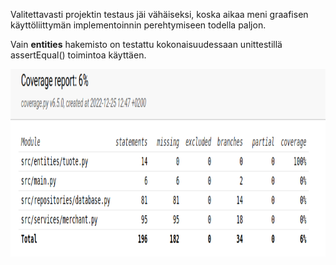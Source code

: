 Valitettavasti projektin testaus jäi vähäiseksi, koska aikaa meni graafisen käyttöliittymän implementoinnin perehtymiseen todella paljon.

Vain **entities** hakemisto on testattu kokonaisuudessaan unittestillä assertEqual() toimintoa käyttäen.

<img src=./testikattavuus.png width="600" height="300">
